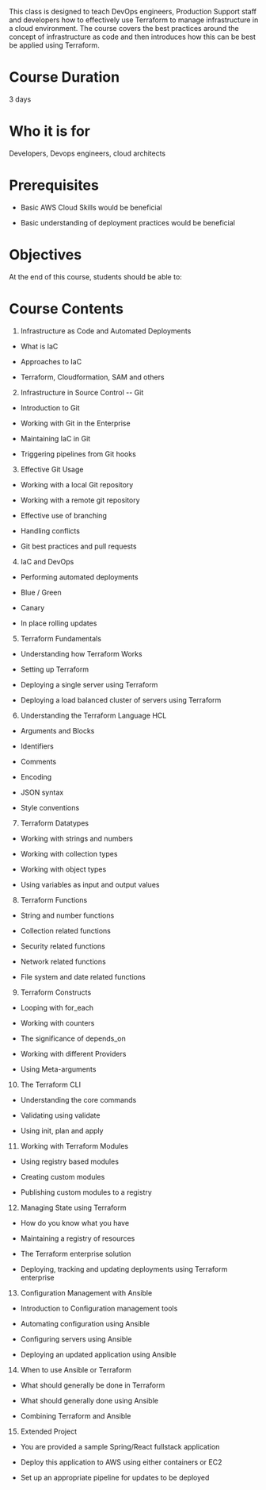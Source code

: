 This class is designed to teach DevOps engineers, Production Support
staff and developers how to effectively use Terraform to manage
infrastructure in a cloud environment. The course covers the best
practices around the concept of infrastructure as code and then
introduces how this can be best be applied using Terraform.

# Course Duration

3 days

# Who it is for

Developers, Devops engineers, cloud architects

# Prerequisites

-   Basic AWS Cloud Skills would be beneficial

-   Basic understanding of deployment practices would be beneficial

# Objectives

At the end of this course, students should be able to:

# Course Contents

1. Infrastructure as Code and Automated Deployments 

-   What is IaC

-   Approaches to IaC

-   Terraform, Cloudformation, SAM and others

2. Infrastructure in Source Control -- Git 

-   Introduction to Git

-   Working with Git in the Enterprise

-   Maintaining IaC in Git

-   Triggering pipelines from Git hooks

3. Effective Git Usage 

-   Working with a local Git repository

-   Working with a remote git repository

-   Effective use of branching

-   Handling conflicts

-   Git best practices and pull requests

4. IaC and DevOps 

-   Performing automated deployments

-   Blue / Green

-   Canary

-   In place rolling updates

5. Terraform Fundamentals 

-   Understanding how Terraform Works

-   Setting up Terraform

-   Deploying a single server using Terraform

-   Deploying a load balanced cluster of servers using Terraform

6. Understanding the Terraform Language HCL 

-   Arguments and Blocks

-   Identifiers

-   Comments

-   Encoding

-   JSON syntax

-   Style conventions

7. Terraform Datatypes 

-   Working with strings and numbers

-   Working with collection types

-   Working with object types

-   Using variables as input and output values

8. Terraform Functions 

-   String and number functions

-   Collection related functions

-   Security related functions

-   Network related functions

-   File system and date related functions

9. Terraform Constructs 

-   Looping with for_each

-   Working with counters

-   The significance of depends_on

-   Working with different Providers

-   Using Meta-arguments

10. The Terraform CLI 

-   Understanding the core commands

-   Validating using validate

-   Using init, plan and apply

11. Working with Terraform Modules 

-   Using registry based modules

-   Creating custom modules

-   Publishing custom modules to a registry

12. Managing State using Terraform 

-   How do you know what you have

-   Maintaining a registry of resources

-   The Terraform enterprise solution

-   Deploying, tracking and updating deployments using Terraform
    enterprise

13. Configuration Management with Ansible 

-   Introduction to Configuration management tools

-   Automating configuration using Ansible

-   Configuring servers using Ansible

-   Deploying an updated application using Ansible

14. When to use Ansible or Terraform 

-   What should generally be done in Terraform

-   What should generally done using Ansible

-   Combining Terraform and Ansible
  
15.  Extended Project 

-   You are provided a sample Spring/React fullstack application

-   Deploy this application to AWS using either containers or EC2

-   Set up an appropriate pipeline for updates to be deployed

 
